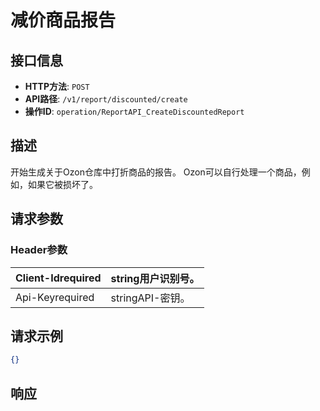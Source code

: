 # 减价商品报告

## 接口信息

- **HTTP方法**: `POST`
- **API路径**: `/v1/report/discounted/create`
- **操作ID**: `operation/ReportAPI_CreateDiscountedReport`

## 描述

开始生成关于Ozon仓库中打折商品的报告。
Ozon可以自行处理一个商品，例如，如果它被损坏了。

## 请求参数

### Header参数

| Client-Idrequired | string用户识别号。 |
|---|---|
| Api-Keyrequired | stringAPI-密钥。 |

## 请求示例

```json
{}
```

## 响应
